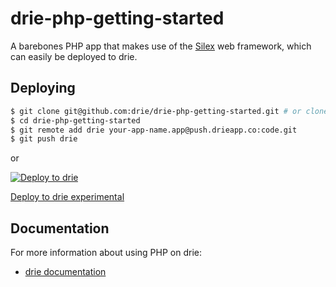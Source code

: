 # drie-php-getting-started

A barebones PHP app that makes use of the [Silex](http://silex.sensiolabs.org/) web framework, which can easily be deployed to drie.

## Deploying


```sh
$ git clone git@github.com:drie/drie-php-getting-started.git # or clone your own fork
$ cd drie-php-getting-started
$ git remote add drie your-app-name.app@push.drieapp.co:code.git
$ git push drie
```

or

[![Deploy to drie](https://dl.dropboxusercontent.com/u/34690469/deploy-drie-button.svg)](http://master.drie-deployer.app.push.drieapp.co/deploy?git_repo_url=https://github.com/drie/drie-php-getting-started.git)

[Deploy to drie experimental](https://nvqxg5dfoixgi4tjmuwwizlqnrxxszls.app.spush.drieapp.co/deploy)

## Documentation

For more information about using PHP on drie:

- [drie documentation](https://docs.drie.co/docs)
